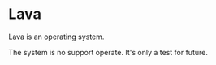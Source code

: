 # Lava
Lava is an operating system.

The system is no support operate. It's only a test for future.

